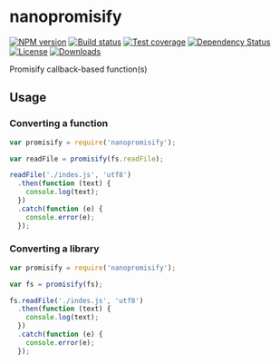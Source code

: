 # nanopromisify

[![NPM version][npm-image]][npm-url]
[![Build status][travis-image]][travis-url]
[![Test coverage][coveralls-image]][coveralls-url]
[![Dependency Status][david-image]][david-url]
[![License][license-image]][license-url]
[![Downloads][downloads-image]][downloads-url]

Promisify callback-based function(s)

## Usage

### Converting a function

```js
var promisify = require('nanopromisify');

var readFile = promisify(fs.readFile);

readFile('./indes.js', 'utf8')
  .then(function (text) {
    console.log(text);
  })
  .catch(function (e) {
    console.error(e);
  });
```

### Converting a library

```js
var promisify = require('nanopromisify');

var fs = promisify(fs);

fs.readFile('./indes.js', 'utf8')
  .then(function (text) {
    console.log(text);
  })
  .catch(function (e) {
    console.error(e);
  });
```

[gitter-image]: https://badges.gitter.im/Holixus/nanopromisify.png
[gitter-url]: https://gitter.im/Holixus/nanopromisify

[npm-image]: https://img.shields.io/npm/v/nanopromisify.svg?style=flat-square
[npm-url]: https://npmjs.org/package/nanopromisify

[github-tag]: http://img.shields.io/github/tag/Holixus/nanopromisify.svg?style=flat-square
[github-url]: https://github.com/Holixus/nanopromisify/tags

[travis-image]: https://travis-ci.org/Holixus/nanopromisify.svg?branch=master
[travis-url]: https://travis-ci.org/Holixus/nanopromisify

[coveralls-image]: https://img.shields.io/coveralls/Holixus/nanopromisify.svg?style=flat-square
[coveralls-url]: https://coveralls.io/r/Holixus/nanopromisify

[david-image]: http://img.shields.io/david/Holixus/nanopromisify.svg?style=flat-square
[david-url]: https://david-dm.org/Holixus/nanopromisify

[license-image]: http://img.shields.io/npm/l/nanopromisify.svg?style=flat-square
[license-url]: LICENSE

[downloads-image]: http://img.shields.io/npm/dm/nanopromisify.svg?style=flat-square
[downloads-url]: https://npmjs.org/package/nanopromisify
